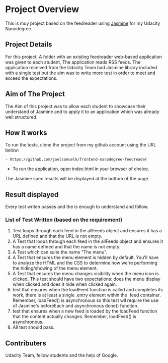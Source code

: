 # Project Overview

This is muy project based on the feedreader using [Jasmine](http://jasmine.github.io/)  for my Udacity Nanodegree. 

## Project Details 

For this project, A folder with an existing feedreader web-based application was given to each student, The application reads RSS feeds.
The application received from the Udacity Team had Jasmine library included with a single test but the aim was to write more test in order to meet and exceed the expectations.


## Aim of The Project

The Aim of this project was to allow each student to showcase their understand of Jasmine and to apply it to an application which was already well structured. 


## How it works

To run the tests, clone the project from my github account using the URL below:

    - https://github.com/joelsamuelk/frontend-nanodegree-feedreader

- To run the application, open index.html in your browser of choice.

The Jasmine spec results will be displayed at the bottom of the page.

## Result displayed
Every test writen passes and the is enough to understand and follow. 


### List of Test Written (based on the requirement) 

1. Test loops through each feed in the allFeeds object and ensures it has a URL defined and that the URL is not empty.
2. A Test that loops through each feed in the allFeeds object and ensures it has a name defined and that the name is not empty.
3. A Test which can suite the name "The menu".
4. A Test that ensures the menu element is hidden by default. You'll have to analyze the HTML and the CSS to determine how we're performing the hiding/showing of the menu element.
5. A Test that ensures the menu changes visibility when the menu icon is clicked. This test should have two expectations: does the menu display when clicked and does it hide when clicked again.
6. test that ensures when the loadFeed function is called and completes its work, there is at least a single .entry element within the .feed container. Remember, loadFeed() is asynchronous so this test wil require the use of Jasmine's beforeEach and asynchronous done() function.
7. test that ensures when a new feed is loaded by the loadFeed function that the content actually changes. Remember, loadFeed() is asynchronous.
8. All test should pass.

## Contributers

Udacity Team, fellow students and the help of Google.